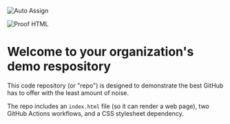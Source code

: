 ![Auto Assign](https://github.com/avcilar45/demo-repository/actions/workflows/auto-assign.yml/badge.svg)

![Proof HTML](https://github.com/avcilar45/demo-repository/actions/workflows/proof-html.yml/badge.svg)

# Welcome to your organization's demo respository
This code repository (or "repo") is designed to demonstrate the best GitHub has to offer with the least amount of noise.

The repo includes an `index.html` file (so it can render a web page), two GitHub Actions workflows, and a CSS stylesheet dependency.
